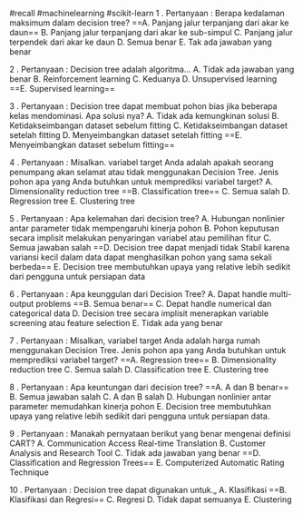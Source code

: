 #recall #machinelearning #scikit-learn
1 . Pertanyaan :
Berapa kedalaman maksimum dalam decision tree?
==A. Panjang jalur terpanjang dari akar ke daun==
B. Panjang jalur terpanjang dari akar ke sub-simpul
C. Panjang jalur terpendek dari akar ke daun
D. Semua benar
E. Tak ada jawaban yang benar

2 . Pertanyaan :
Decision tree adalah algoritma...
A. Tidak ada jawaban yang benar
B. Reinforcement learning
C. Keduanya
D. Unsupervised learning
==E. Supervised learning==

3 . Pertanyaan :
Decision tree dapat membuat pohon bias jika beberapa kelas mendominasi. Apa solusi nya?
A. Tidak ada kemungkinan solusi
B. Ketidakseimbangan dataset sebelum fitting
C. Ketidakseimbangan dataset setelah fitting
D. Menyeimbangkan dataset setelah fitting
==E. Menyeimbangkan dataset sebelum fitting==

4 . Pertanyaan :
Misalkan. variabel target Anda adalah apakah seorang penumpang akan selamat atau tidak menggunakan Decision Tree. Jenis pohon apa yang Anda butuhkan untuk memprediksi variabel target?
A. Dimensionality reduction tree
==B. Classification tree==
C. Semua salah
D. Regression tree
E. Clustering tree

5 . Pertanyaan :
Apa kelemahan dari decision tree?
A. Hubungan nonlinier antar parameter tidak mempengaruhi kinerja pohon
B. Pohon keputusan secara implisit melakukan penyaringan variabel atau pemilihan fitur
C. Semua jawaban salah
==D. Decision tree dapat menjadi tidak Stabil karena variansi kecil dalam data dapat menghasilkan pohon yang sama sekali berbeda==
E. Decision tree membutuhkan upaya yang relative lebih sedikit dari pengguna untuk persiapan data

6 . Pertanyaan :
Apa keunggulan dari Decision Tree?
A. Dapat handle multi-output problems
==B. Semua benar==
C. Depat handle numerical dan categorical data
D. Decision tree secara implisit menerapkan variable screening atau feature selection
E. Tidak ada yang benar

7 . Pertanyaan :
Misalkan, variabel target Anda adalah harga rumah menggunakan Decision Tree. Jenis pohon apa yang Anda butuhkan untuk memprediksi variabel target?
==A. Regression tree==
B. Dimensionality reduction tree
C. Semua salah
D. Classification tree
E. Clustering tree

8 . Pertanyaan :
Apa keuntungan dari decision tree?
==A. A dan B benar==
B. Semua jawaban salah
C. A dan B salah
D. Hubungan nonlinier antar parameter memudahkan kinerja pohon
E. Decision tree membutuhkan upaya yang relative lebih sedikit dari pengguna untuk persiapan data.

9 . Pertanyaan : Manakah pernyataan berikut yang benar mengenai definisi CART?
A. Communication Access Real-time Translation
B. Customer Analysis and Research Tool
C. Tidak ada jawaban yang benar
==D. Classification and Regression Trees==
E. Computerized Automatic Rating Technique

10 . Pertanyaan :
Decision tree dapat digunakan untuk.„
A. Klasifikasi
==B. Klasifikasi dan Regresi==
C. Regresi
D. Tidak dapat semuanya
E. Clustering